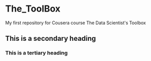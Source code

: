 # The_ToolBox
My first repository for Cousera course The Data Scientist's Toolbox
## This is a secondary heading
### This is a tertiary heading
